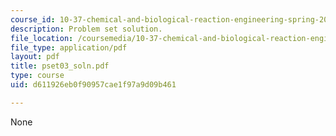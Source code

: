 ```yaml
---
course_id: 10-37-chemical-and-biological-reaction-engineering-spring-2007
description: Problem set solution.
file_location: /coursemedia/10-37-chemical-and-biological-reaction-engineering-spring-2007/d611926eb0f90957cae1f97a9d09b461_pset03_soln.pdf
file_type: application/pdf
layout: pdf
title: pset03_soln.pdf
type: course
uid: d611926eb0f90957cae1f97a9d09b461

---
```

None